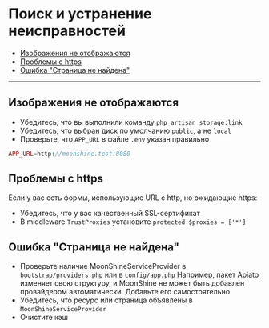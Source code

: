 # Поиск и устранение неисправностей

  - [Изображения не отображаются](#images-are-not-displayed)
  - [Проблемы с https](#problems-with-https)
  - [Ошибка "Страница не найдена"](#error-page-not-found)

---

<a name="images-are-not-displayed"></a>
## Изображения не отображаются
- Убедитесь, что вы выполнили команду `php artisan storage:link`
- Убедитесь, что выбран диск по умолчанию `public`, а не `local`
- Проверьте, что `APP_URL` в файле `.env` указан правильно

```php
APP_URL=http://moonshine.test:8080
```

<a name="problems-with-https"></a>
## Проблемы с https
Если у вас есть формы, использующие URL с http, но ожидающие https:

- Убедитесь, что у вас качественный SSL-сертификат
- В middleware `TrustProxies` установите `protected $proxies = ['*']`

<a name="error-page-not-found"></a>
## Ошибка "Страница не найдена"
- Проверьте наличие MoonShineServiceProvider в `bootstrap/providers.php` или в `config/app.php`
Например, пакет Apiato изменяет свою структуру, и MoonShine не может быть добавлен провайдером автоматически. Добавьте его самостоятельно
- Убедитесь, что ресурс или страница объявлены в `MoonShineServiceProvider`
- Очистите кэш
